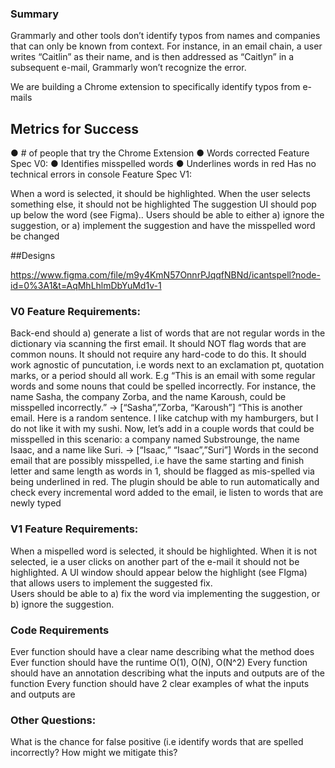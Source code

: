 
### Summary 
Grammarly and other tools don’t identify typos from names and companies that can only be known from context. For instance, in an email chain, a user writes “Caitlin” as their name, and is then addressed as “Caitlyn” in a subsequent e-mail, Grammarly won’t recognize the error. 

We are building a Chrome extension to specifically identify typos from e-mails 

## Metrics for Success 

● # of people that try the Chrome Extension
● Words corrected 
Feature Spec V0:
● Identifies misspelled words 
● Underlines words in red
Has no technical errors in console
Feature Spec V1:

When a word is selected, it should be highlighted.  When the user selects something else, it should not be highlighted
The suggestion UI should pop up below the word (see Figma)..  Users should be able to either a) ignore the suggestion, or a) implement the suggestion and have the misspelled word be changed

##Designs

https://www.figma.com/file/m9y4KmN57OnnrPJqqfNBNd/icantspell?node-id=0%3A1&t=AqMhLhlmDbYuMd1v-1

### V0 Feature Requirements: 

Back-end should a) generate a list of words that are not regular words in the dictionary via scanning the first email.  It should NOT flag words that are common nouns.  It should not require any hard-code to do this.  It should work agnostic of puncutation, i.e words next to an exclamation pt, quotation marks, or a period should all work.
E.g “This is an email with some regular words and some nouns that could be spelled incorrectly. For instance, the name Sasha, the company Zorba, and the name Karoush, could be misspelled incorrectly.” → [“Sasha”,”Zorba, “Karoush”]
“This is another email.  Here is a random sentence. I like catchup with my hamburgers, but I do not like it with my sushi. Now, let’s add in a couple words that could be misspelled in this scenario: a company named Substrounge, the name Isaac, and a name like Suri.  -> [“Isaac,” “Isaac”,”Suri”]
Words in the second email that are possibly misspelled, i.e have the same starting and finish letter and same length as words in 1, should be flagged as mis-spelled via being underlined in red.
The plugin should be able to run automatically and check every incremental word added to the email, ie listen to words that are newly typed
### V1 Feature Requirements:
When a mispelled word is selected, it should be highlighted.  When it is not selected, ie a user clicks on another part of the e-mail it should not be highlighted.
A UI window should appear below the highlight (see FIgma) that allows users to implement the suggested fix.  
Users should be able to a) fix the word via implementing the suggestion, or b) ignore the suggestion.

### Code Requirements
Ever function should have a clear name describing what the method does
Ever function should have the runtime O(1), O(N), O(N^2)
Every function should have an annotation describing what the inputs and outputs are of the function
Every function should have 2 clear examples of what the inputs and outputs are

### Other Questions: 
What is the chance for false positive (i.e identify words that are spelled incorrectly? How might we mitigate this?


